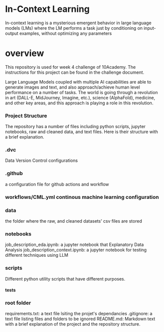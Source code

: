 # In-Context Learning
In-context learning is a mysterious emergent behavior in large language models (LMs) where the LM performs a task just by conditioning on input-output examples, without optimizing any parameters
# overview
This repository is used for week 4 challenge of 10Academy. The instructions for this project can be found in the challenge document.

Large Language Models coupled with multiple AI capabilities are able to generate images and text, and also approach/achieve human level performance on a number of tasks. The world is going through a revolution in art (DALL-E, MidJourney, Imagine, etc.), science (AlphaFold), medicine, and other key areas, and this approach is playing a role in this revolution.

### Project Structure
The repository has a number of files including python scripts, jupyter notebooks, raw and cleaned data, and text files. Here is their structure with a brief explanation.

### .dvc
Data Version Control configurations
### .github
a configuration file for github actions and workflow

### workflows/CML.yml continous machine learning configuration
### data
the folder where the raw, and cleaned datasets' csv files are stored
### notebooks
job_description_eda.ipynb: a jupyter notebook that Explanatory Data Analysis
job_description_context.ipynb: a jupyter notebook for testing different techniques using LLM
### scripts
Different python utility scripts that have different purposes.
#### tests

### root folder

requirements.txt: a text file lsiting the projet's dependancies
.gitignore: a text file listing files and folders to be ignored
README.md: Markdown text with a brief explanation of the project and the repository structure.
